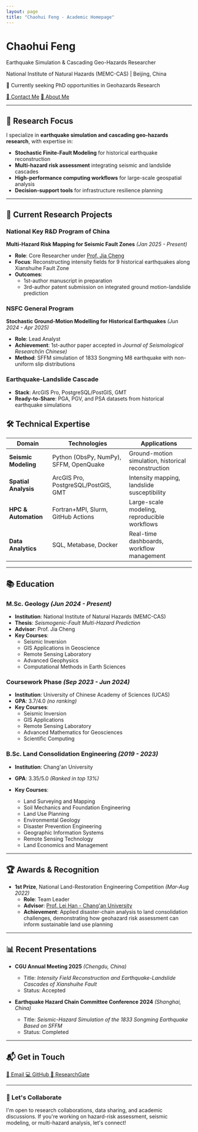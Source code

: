 ```yaml
---
layout: page
title: "Chaohui Feng - Academic Homepage"
---
```


<div class="hero-section">
  <div class="hero-content">
    <h1 class="hero-title">Chaohui Feng</h1>
    <p class="hero-subtitle">Earthquake Simulation & Cascading Geo-Hazards Researcher</p>
    <p class="hero-location">National Institute of Natural Hazards (MEMC-CAS) | Beijing, China</p>
    <p class="hero-status">🔬 Currently seeking PhD opportunities in Geohazards Research</p>
    <div class="hero-contact">
      <a href="mailto:fengchaohui23@mails.ucas.ac.cn" class="contact-btn">📧 Contact Me</a>
      <a href="/about" class="contact-btn secondary">📖 About Me</a>
    </div>
  </div>
</div>

---

## 🎯 Research Focus

I specialize in **earthquake simulation and cascading geo-hazards research**, with expertise in:
- **Stochastic Finite-Fault Modeling** for historical earthquake reconstruction
- **Multi-hazard risk assessment** integrating seismic and landslide cascades
- **High-performance computing workflows** for large-scale geospatial analysis
- **Decision-support tools** for infrastructure resilience planning

---

## 🔬 Current Research Projects

### National Key R&D Program of China
**Multi-Hazard Risk Mapping for Seismic Fault Zones** *(Jan 2025 - Present)*
- **Role**: Core Researcher under [Prof. Jia Cheng](https://www.researchgate.net/profile/Jia-Cheng-13)
- **Focus**: Reconstructing intensity fields for 9 historical earthquakes along Xianshuihe Fault Zone
- **Outcomes**: 
  - 1st-author manuscript in preparation
  - 3rd-author patent submission on integrated ground motion-landslide prediction

### NSFC General Program
**Stochastic Ground-Motion Modelling for Historical Earthquakes** *(Jun 2024 - Apr 2025)*
- **Role**: Lead Analyst
- **Achievement**: 1st-author paper accepted in *Journal of Seismological Research(in Chinese)*
- **Method**: SFFM simulation of 1833 Songming M8 earthquake with non-uniform slip distributions

### Earthquake-Landslide Cascade  
- **Stack**: ArcGIS Pro, PostgreSQL/PostGIS, GMT  
- **Ready-to-Share**: PGA, PGV, and PSA datasets from historical earthquake simulations

## 🛠️ Technical Expertise

| **Domain** | **Technologies** | **Applications** |
|------------|------------------|------------------|
| **Seismic Modeling** | Python (ObsPy, NumPy), SFFM, OpenQuake | Ground-motion simulation, historical reconstruction |
| **Spatial Analysis** | ArcGIS Pro, PostgreSQL/PostGIS, GMT | Intensity mapping, landslide susceptibility |
| **HPC & Automation** | Fortran+MPI, Slurm, GitHub Actions | Large-scale modeling, reproducible workflows |
| **Data Analytics** | SQL, Metabase, Docker | Real-time dashboards, workflow management |

---

## 📚 Education

### M.Sc. Geology *(Jun 2024 - Present)*
- **Institution**: National Institute of Natural Hazards (MEMC-CAS)
- **Thesis**: *Seismogenic-Fault Multi-Hazard Prediction*
- **Advisor**: Prof. Jia Cheng
- **Key Courses**: 
  - Seismic Inversion
  - GIS Applications in Geoscience
  - Remote Sensing Laboratory
  - Advanced Geophysics
  - Computational Methods in Earth Sciences

### Coursework Phase *(Sep 2023 - Jun 2024)*
- **Institution**: University of Chinese Academy of Sciences (UCAS)
- **GPA**: 3.7/4.0 *(no ranking)*
- **Key Courses**:
  - Seismic Inversion
  - GIS Applications
  - Remote Sensing Laboratory
  - Advanced Mathematics for Geosciences
  - Scientific Computing

### B.Sc. Land Consolidation Engineering *(2019 - 2023)*
- **Institution**: Chang'an University

- **GPA**: 3.35/5.0 *(Ranked in top 13%)*
- **Key Courses**:
  - Land Surveying and Mapping
  - Soil Mechanics and Foundation Engineering
  - Land Use Planning
  - Environmental Geology
  - Disaster Prevention Engineering
  - Geographic Information Systems
  - Remote Sensing Technology
  - Land Economics and Management

---

## 🏆 Awards & Recognition

- **1st Prize**, National Land-Restoration Engineering Competition *(Mar-Aug 2022)*
  - **Role**: Team Leader
  - **Advisor**: [Prof. Lei Han - Chang'an University](https://sle.chd.edu.cn/2020/0821/c6431a248329/page.htm)
  - **Achievement**: Applied disaster-chain analysis to land consolidation challenges, demonstrating how geohazard risk assessment can inform sustainable land use planning

---

## 📊 Recent Presentations

- **CGU Annual Meeting 2025** *(Chengdu, China)*
  - Title: *Intensity Field Reconstruction and Earthquake-Landslide Cascades of Xianshuihe Fault*
  - Status: Accepted

- **Earthquake Hazard Chain Committee Conference 2024** *(Shanghai, China)*
  - Title: *Seismic-Hazard Simulation of the 1833 Songming Earthquake Based on SFFM*
  - Status: Completed

---

## 📬 Get in Touch

<div class="contact-grid">
  <a href="mailto:fengchaohui23@mails.ucas.ac.cn" class="contact-item">
    <span class="contact-icon">📧</span>
    <span class="contact-text">Email</span>
  </a>
  <a href="https://github.com/chaohuifeng" class="contact-item">
    <span class="contact-icon">💻</span>
    <span class="contact-text">GitHub</span>
  </a>
  <a href="https://www.researchgate.net/profile/Chaohui-Feng" class="contact-item">
    <span class="contact-icon">🔬</span>
    <span class="contact-text">ResearchGate</span>
  </a>
</div>

---

<div class="collaboration-cta">
  <h3>🤝 Let's Collaborate</h3>
  <p>I'm open to research collaborations, data sharing, and academic discussions. If you're working on hazard-risk assessment, seismic modeling, or multi-hazard analysis, let's connect!</p>
</div>